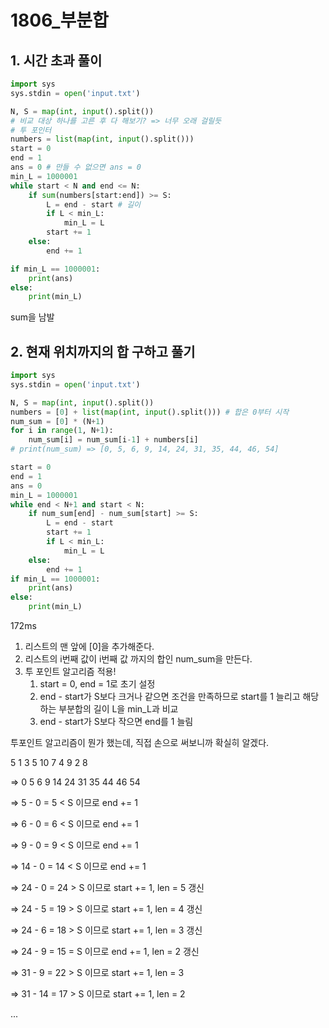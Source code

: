 # 1806_부분합



## 1. 시간 초과 풀이

```python
import sys
sys.stdin = open('input.txt')

N, S = map(int, input().split())
# 비교 대상 하나를 고른 후 다 해보기? => 너무 오래 걸릴듯
# 투 포인터
numbers = list(map(int, input().split()))
start = 0
end = 1
ans = 0 # 만들 수 없으면 ans = 0
min_L = 1000001
while start < N and end <= N:
    if sum(numbers[start:end]) >= S:
        L = end - start # 길이
        if L < min_L:
            min_L = L
        start += 1
    else:
        end += 1

if min_L == 1000001:
    print(ans)
else:
    print(min_L)
```

sum을 남발



## 2. 현재 위치까지의 합 구하고 풀기

```python
import sys
sys.stdin = open('input.txt')

N, S = map(int, input().split())
numbers = [0] + list(map(int, input().split())) # 합은 0부터 시작
num_sum = [0] * (N+1)
for i in range(1, N+1):
    num_sum[i] = num_sum[i-1] + numbers[i]
# print(num_sum) => [0, 5, 6, 9, 14, 24, 31, 35, 44, 46, 54]

start = 0
end = 1
ans = 0
min_L = 1000001
while end < N+1 and start < N:
    if num_sum[end] - num_sum[start] >= S:
        L = end - start
        start += 1
        if L < min_L:
            min_L = L
    else:
        end += 1
if min_L == 1000001:
    print(ans)
else:
    print(min_L)
```

172ms

1. 리스트의 맨 앞에 [0]을 추가해준다.
2. 리스트의 i번째 값이 i번째 값 까지의 합인 num_sum을 만든다.
3. 투 포인트 알고리즘 적용!
   1. start = 0, end = 1로 초기 설정
   2. end - start가 S보다 크거나 같으면 조건을 만족하므로 start를 1 늘리고 해당하는 부분합의 길이 L을 min_L과 비교
   3. end - start가 S보다 작으면 end를 1 늘림



투포인트 알고리즘이 뭔가 했는데, 직접 손으로 써보니까 확실히 알겠다.



5 1 3 5 10 7 4 9 2 8



=> 0 5 6 9 14 24 31 35 44 46 54



=> 5 - 0 = 5 < S 이므로 end += 1

=> 6 - 0 = 6 < S 이므로 end += 1

=> 9 - 0 = 9 < S 이므로 end += 1

=> 14 - 0 = 14 < S 이므로 end += 1

=> 24 - 0 = 24 > S 이므로 start += 1, len = 5 갱신

=> 24 - 5 = 19 > S 이므로 start += 1, len = 4 갱신

=> 24 - 6 = 18 > S 이므로 start += 1, len = 3 갱신

=> 24 - 9 = 15 = S 이므로 end += 1, len = 2 갱신

=> 31 - 9 = 22 > S 이므로 start += 1, len = 3

=> 31 - 14 = 17 > S 이므로 start += 1, len = 2

...